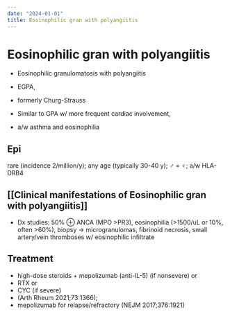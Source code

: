 ```yaml
---
date: "2024-01-01"
title: Eosinophilic gran with polyangiitis
---
```



# Eosinophilic gran with polyangiitis

- Eosinophilic granulomatosis with polyangiitis
- EGPA,
- formerly Churg-Strauss

- Similar to GPA w/ more frequent cardiac involvement,
- a/w asthma and eosinophilia

## Epi

rare (incidence 2/million/y);
any age (typically 30-40 y); ♂ = ♀; a/w HLA-DRB4

## [[Clinical manifestations of Eosinophilic gran with polyangiitis]]

- Dx studies: 50% ⊕ ANCA (MPO >PR3), eosinophilia (>1500/uL or 10%, often >60%),
  biopsy → microgranulomas, fibrinoid necrosis, small artery/vein thromboses w/ eosinophilic infiltrate

## Treatment

- high-dose steroids + mepolizumab (anti-IL-5) (if nonsevere) or
- RTX or
- CYC (if severe)
- (Arth Rheum 2021;73:1366);
- mepolizumab for relapse/refractory (NEJM 2017;376:1921)
